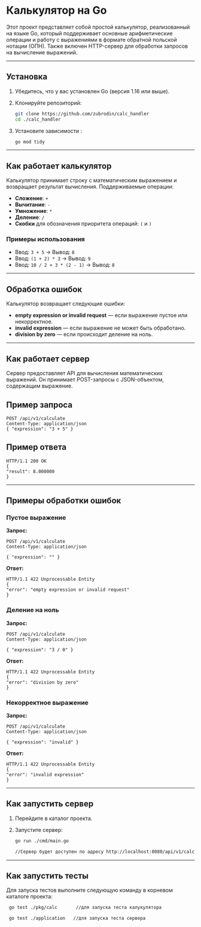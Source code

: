 # Калькулятор на Go

Этот проект представляет собой простой калькулятор, реализованный на языке Go, который поддерживает основные арифметические операции и работу с выражениями в формате обратной польской нотации (ОПН). Также включен HTTP-сервер для обработки запросов на вычисление выражений.

---

## Установка

1. Убедитесь, что у вас установлен Go (версия 1.16 или выше).
2. Клонируйте репозиторий:

   ```bash
   git clone https://github.com/zubrodin/calc_handler
   cd ./calc_handler
   
3. Установите зависимости :

   ```bash
   go mod tidy


---
   
## Как работает калькулятор

Калькулятор принимает строку с математическим выражением и возвращает результат вычисления. Поддерживаемые операции:

- **Сложение**: `+`
- **Вычитание**: `-`
- **Умножение**: `*`
- **Деление**: `/`
- **Скобки** для обозначения приоритета операций: `(` и `)`

### Примеры использования

- Ввод: `3 + 5` → Вывод: `8`
- Ввод: `(1 + 2) * 3` → Вывод: `9`
- Ввод: `10 / 2 + 3 * (2 - 1)` → Вывод: `8`

---

## Обработка ошибок

Калькулятор возвращает следующие ошибки:

- **empty expression or invalid request** — если выражение пустое или некорректное.
- **invalid expression** — если выражение не может быть обработано.
- **division by zero** — если происходит деление на ноль.

---

## Как работает сервер

Сервер предоставляет API для вычисления математических выражений. Он принимает POST-запросы с JSON-объектом, содержащим выражение.

## Пример запроса

    
    POST /api/v1/calculate 
    Content-Type: application/json
    { "expression": "3 + 5" }


## Пример ответа

    
    HTTP/1.1 200 OK
    {
    "result": 8.000000
    }

---

## Примеры обработки ошибок

### Пустое выражение

**Запрос:**

    
    POST /api/v1/calculate
    Content-Type: application/json

    { "expression": "" }


**Ответ:**
  
   
    HTTP/1.1 422 Unprocessable Entity
    {
    "error": "empty expression or invalid request"
    }


### Деление на ноль

**Запрос:**

    
    POST /api/v1/calculate
    Content-Type: application/json

    { "expression": "3 / 0" }


**Ответ:**

    
    HTTP/1.1 422 Unprocessable Entity
    {
    "error": "division by zero"
    }


### Некорректное выражение

**Запрос:**

   
    POST /api/v1/calculate
    Content-Type: application/json

    { "expression": "invalid" } 


**Ответ:**
    
    HTTP/1.1 422 Unprocessable Entity
    {
    "error": "invalid expression"
    }
---
    
## Как запустить сервер

1. Перейдите в каталог проекта.

2. Запустите сервер:

   ```bash 
   go run ./cmd/main.go

   //Сервер будет доступен по адресу http://localhost:8080/api/v1/calculate.
---

## Как запустить тесты

Для запуска тестов выполните следующую команду в корневом каталоге проекта:
   
   ```bash
    go test ./pkg/calc       //для запуска теста калукулятора

    go test ./application   //для запуска теста сервера
